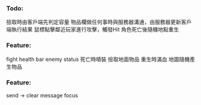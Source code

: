 ﻿### Todo:
撿取時由客戶端先判定容量
物品欄做任何事時與服務器溝通，由服務器更新客戶端執行結果
鼠標點擊鄰近玩家進行攻擊，觸發Hit
角色死亡後隨機地點重生

### Feature:
fight
health bar
enemy status
死亡時噴裝
撿取地面物品
重生時滿血
地圖隨機產生物品

### Feature:
send -> clear message
focus
